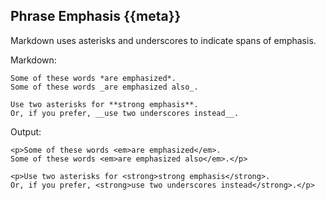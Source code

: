 ## Phrase Emphasis {{meta}} ##

Markdown uses asterisks and underscores to indicate spans of emphasis.

Markdown:

    Some of these words *are emphasized*.
    Some of these words _are emphasized also_.
    
    Use two asterisks for **strong emphasis**.
    Or, if you prefer, __use two underscores instead__.

Output:

    <p>Some of these words <em>are emphasized</em>.
    Some of these words <em>are emphasized also</em>.</p>
    
    <p>Use two asterisks for <strong>strong emphasis</strong>.
    Or, if you prefer, <strong>use two underscores instead</strong>.</p>
   